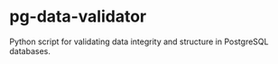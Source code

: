 # pg-data-validator
Python script for validating data integrity and structure in PostgreSQL databases.
